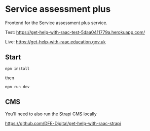 # Service assessment plus

Frontend for the Service assessment plus service. 

Test: https://get-help-with-raac-test-5daa0411779a.herokuapp.com/

Live: https://get-help-with-raac.education.gov.uk

## Start

`npm install`

then

`npm run dev`


## CMS

You'll need to also run the Strapi CMS locally

https://github.com/DFE-Digital/get-help-with-raac-strapi
